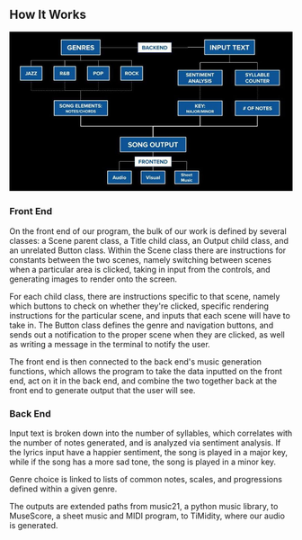 ## How It Works

![](uml_diagram.jpg)

### Front End

On the front end of our program, the bulk of our work is defined by several classes: a Scene parent class, a Title child class, an Output child class, and an unrelated Button class. Within the Scene class there are instructions for constants between the two scenes, namely switching between scenes when a particular area is clicked, taking in input from the controls, and generating images to render onto the screen. 

For each child class, there are instructions specific to that scene, namely which buttons to check on whether they're clicked, specific rendering instructions for the particular scene, and inputs that each scene will have to take in. The Button class defines the genre and navigation buttons, and sends out a notification to the proper scene when they are clicked, as well as writing a message in the terminal to notify the user. 

The front end is then connected to the back end's music generation functions, which allows the program to take the data inputted on the front end, act on it in the back end, and combine the two together back at the front end to generate output that the user will see.

### Back End

Input text is broken down into the number of syllables, which correlates with the number of notes generated, and is analyzed via sentiment analysis. If the lyrics input have a happier sentiment, the song is played in a major key, while if the song has a more sad tone, the song is played in a minor key. 

Genre choice is linked to lists of common notes, scales, and progressions defined within a given genre. 

The outputs are extended paths from music21, a python music library, to MuseScore, a sheet music and MIDI program, to TiMidity, where our audio is generated. 
